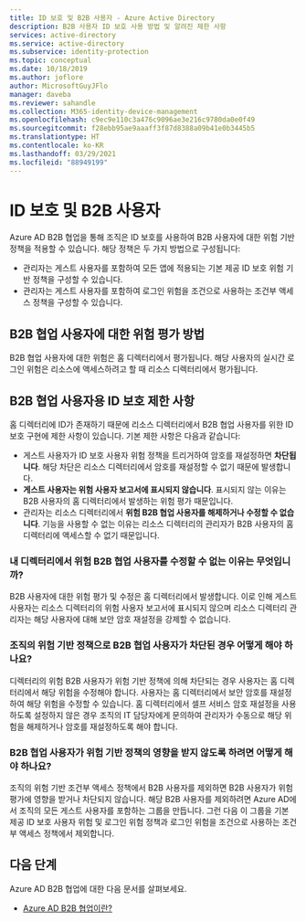 ```yaml
---
title: ID 보호 및 B2B 사용자 - Azure Active Directory
description: B2B 사용자 ID 보호 사용 방법 및 알려진 제한 사항
services: active-directory
ms.service: active-directory
ms.subservice: identity-protection
ms.topic: conceptual
ms.date: 10/18/2019
ms.author: joflore
author: MicrosoftGuyJFlo
manager: daveba
ms.reviewer: sahandle
ms.collection: M365-identity-device-management
ms.openlocfilehash: c9ec9e110c3a476c9096ae3e216c9780da0e0f49
ms.sourcegitcommit: f28ebb95ae9aaaff3f87d8388a09b41e0b3445b5
ms.translationtype: HT
ms.contentlocale: ko-KR
ms.lasthandoff: 03/29/2021
ms.locfileid: "88949199"
---
```

# <a name="identity-protection-and-b2b-users"></a>ID 보호 및 B2B 사용자

Azure AD B2B 협업을 통해 조직은 ID 보호를 사용하여 B2B 사용자에 대한 위험 기반 정책을 적용할 수 있습니다. 해당 정책은 두 가지 방법으로 구성됩니다:

- 관리자는 게스트 사용자를 포함하여 모든 앱에 적용되는 기본 제공 ID 보호 위험 기반 정책을 구성할 수 있습니다.
- 관리자는 게스트 사용자를 포함하여 로그인 위험을 조건으로 사용하는 조건부 액세스 정책을 구성할 수 있습니다.

## <a name="how-is-risk-evaluated-for-b2b-collaboration-users"></a>B2B 협업 사용자에 대한 위험 평가 방법

B2B 협업 사용자에 대한 위험은 홈 디렉터리에서 평가됩니다. 해당 사용자의 실시간 로그인 위험은 리소스에 액세스하려고 할 때 리소스 디렉터리에서 평가됩니다.

## <a name="limitations-of-identity-protection-for-b2b-collaboration-users"></a>B2B 협업 사용자용 ID 보호 제한 사항

홈 디렉터리에 ID가 존재하기 때문에 리소스 디렉터리에서 B2B 협업 사용자를 위한 ID 보호 구현에 제한 사항이 있습니다. 기본 제한 사항은 다음과 같습니다:

- 게스트 사용자가 ID 보호 사용자 위험 정책을 트리거하여 암호를 재설정하면 **차단됩니다**. 해당 차단은 리소스 디렉터리에서 암호를 재설정할 수 없기 때문에 발생합니다.
- **게스트 사용자는 위험 사용자 보고서에 표시되지 않습니다**. 표시되지 않는 이유는 B2B 사용자의 홈 디렉터리에서 발생하는 위험 평가 때문입니다.
- 관리자는 리소스 디렉터리에서 **위험 B2B 협업 사용자를 해제하거나 수정할 수 없습니다**. 기능을 사용할 수 없는 이유는 리소스 디렉터리의 관리자가 B2B 사용자의 홈 디렉터리에 액세스할 수 없기 때문입니다.

### <a name="why-cant-i-remediate-risky-b2b-collaboration-users-in-my-directory"></a>내 디렉터리에서 위험 B2B 협업 사용자를 수정할 수 없는 이유는 무엇입니까?

B2B 사용자에 대한 위험 평가 및 수정은 홈 디렉터리에서 발생합니다. 이로 인해 게스트 사용자는 리소스 디렉터리의 위험 사용자 보고서에 표시되지 않으며 리소스 디렉터리 관리자는 해당 사용자에 대해 보안 암호 재설정을 강제할 수 없습니다.

### <a name="what-do-i-do-if-a-b2b-collaboration-user-was-blocked-due-to-a-risk-based-policy-in-my-organization"></a>조직의 위험 기반 정책으로 B2B 협업 사용자가 차단된 경우 어떻게 해야 하나요?

디렉터리의 위험 B2B 사용자가 위험 기반 정책에 의해 차단되는 경우 사용자는 홈 디렉터리에서 해당 위험을 수정해야 합니다. 사용자는 홈 디렉터리에서 보안 암호를 재설정하여 해당 위험을 수정할 수 있습니다. 홈 디렉터리에서 셀프 서비스 암호 재설정을 사용하도록 설정하지 않은 경우 조직의 IT 담당자에게 문의하여 관리자가 수동으로 해당 위험을 해제하거나 암호를 재설정하도록 해야 합니다.

### <a name="how-do-i-prevent-b2b-collaboration-users-from-being-impacted-by-risk-based-policies"></a>B2B 협업 사용자가 위험 기반 정책의 영향을 받지 않도록 하려면 어떻게 해야 하나요?

조직의 위험 기반 조건부 액세스 정책에서 B2B 사용자를 제외하면 B2B 사용자가 위험 평가에 영향을 받거나 차단되지 않습니다. 해당 B2B 사용자를 제외하려면 Azure AD에서 조직의 모든 게스트 사용자를 포함하는 그룹을 만듭니다. 그런 다음 이 그룹을 기본 제공 ID 보호 사용자 위험 및 로그인 위험 정책과 로그인 위험을 조건으로 사용하는 조건부 액세스 정책에서 제외합니다.

## <a name="next-steps"></a>다음 단계

Azure AD B2B 협업에 대한 다음 문서를 살펴보세요.

- [Azure AD B2B 협업이란?](../external-identities/what-is-b2b.md)